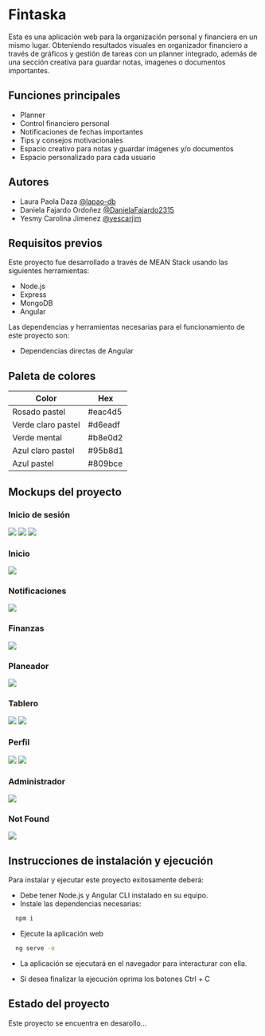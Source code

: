 
# Fintaska

Esta es una aplicación web para la organización personal y financiera en un mismo lugar. Obteniendo resultados visuales en organizador financiero a través de gráficos y gestión de tareas con un planner integrado, además de una sección creativa para guardar notas, imagenes o documentos importantes.

## Funciones principales

- Planner
- Control financiero personal
- Notificaciones de fechas importantes
- Tips y consejos motivacionales
- Espacio creativo para notas y guardar imágenes y/o documentos
- Espacio personalizado para cada usuario


## Autores

- Laura Paola Daza [@lapao-db](https://github.com/lapao-db)
- Daniela Fajardo Ordoñez [@DanielaFajardo2315](https://github.com/DanielaFajardo2315)
- Yesmy Carolina Jimenez [@yescarjim](https://github.com/yescarjim/)

## Requisitos previos

Este proyecto fue desarrollado a través de MEAN Stack usando las siguientes herramientas:

- Node.js
- Express
- MongoDB
- Angular

Las dependencias y herramientas necesarias para el funcionamiento de este proyecto son:

- Dependencias directas de Angular

## Paleta de colores

| Color             | Hex                                                                |
| ----------------- | ------------------------------------------------------------------ |
| Rosado pastel | #eac4d5 |
| Verde claro pastel | #d6eadf |
| Verde mental | #b8e0d2 |
| Azul claro pastel | #95b8d1 |
| Azul pastel | #809bce |

## Mockups del proyecto

### Inicio de sesión
<img src="./public/assets/Login.png"></img>
<img src="./public/assets/Login_Ver_mas.png"></img>
<img src="./public/assets/Register.png"></img>

### Inicio
<img src="./public/assets/Inicio.png"></img>

### Notificaciones
<img src="./public/assets/Inicio_Notificaciones.png"></img>

### Finanzas
<img src="./public/assets/Finanzas.png"></img>

### Planeador
<img src="./public/assets/Planeador.png"></img>

### Tablero
<img src="./public/assets/Tablero.png"></img>
<img src="./public/assets/Tablero_nota_grande.png"></img>

### Perfil
<img src="./public/assets/Perfil.png"></img>
<img src="./public/assets/Perfil_editar_perfil.png"></img>

### Administrador
<img src="./public/assets/Administrador.png"></img>

### Not Found
<img src="./public/assets/Not_Found.png"></img>

## Instrucciones de instalación y ejecución

Para instalar y ejecutar este proyecto exitosamente deberá:

- Debe tener Node.js y Angular CLI instalado en su equipo.
- Instale las dependencias necesarias:
```bash
  npm i
```

- Ejecute la aplicación web

```bash
  ng serve -o
```

- La aplicación se ejecutará en el navegador para interacturar con ella.

- Si desea finalizar la ejecución oprima los botones Ctrl + C
## Estado del proyecto

Este proyecto se encuentra en desarollo...